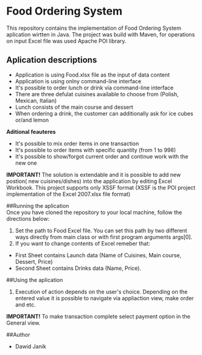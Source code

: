 # Food Ordering System
This repository contains the implementation of Food Ordering System aplication wirtten in Java. The project was build with Maven,
for operations on input Excel file was used Apache POI library.

## Aplication descriptions
- Application is using Food.xlsx file as the input of data content 
- Application is using onlny command-line interface
- It's possible to order lunch or drink via command-line interface
- There are three defulat cuisines available to choose from (Polish, Mexican, Italian)
- Lunch consists of the main course and dessert
- When ordering a drink, the customer can additionally ask for ice cubes or/and lemon  

**Aditional feauteres**
- It's possible to mix order items in one transaction
- It's possible to order items with specific quantity (from 1 to 998)
- It's possible to show/forgot current order and continue work with the new one 

**IMPORTANT!** The solution is extendable and it is possible to add new postion( new cuisines/dishes) into the application
by editing Excel Workbook. This project supports only XSSF format 
(XSSF is the POI project implementation of the Excel 2007.xlsx file format)   

##Running the aplication  
Once you have cloned the repository to your local machine, follow the directions below:     
1. Set the path to Food Excel file. You can set this path by two different ways directly from main class 
or with first program arguments args[0].  
2. If you want to change contents of Excel remeber that:
  * First Sheet contains Launch data (Name of Cuisines, Main course, Dessert, Price)
  * Second Sheet contains Drinks data (Name, Price).


##Using the aplication
1. Execution of action depends on the user's choice. Depending on the entered value it is possible to 
navigate via appliaction view, make order and etc.  

**IMPORTANT!** To make transaction complete select payment option in the General view.




##Author
- Dawid Janik
